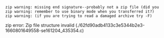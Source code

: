 	zip warning: missing end signature--probably not a zip file (did you
	zip warning: remember to use binary mode when you transferred it?)
	zip warning: (if you are trying to read a damaged archive try -F)

zip error: Zip file structure invalid (./62fd90adb4133c3e5344b2e3-1660801649558-se161204_435354.c)
